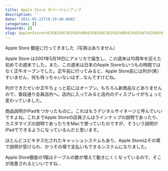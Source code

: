 ```yaml
---
title: Apple Store がバージョンアップ
description: ''
date: '2011-05-22T19:19:40.000Z'
categories: []
keywords: []
slug: Apple+Store+%E3%81%8C%E3%83%90%E3%83%BC%E3%82%B8%E3%83%A7%E3%83%B3%E3%82%A2%E3%83%83%E3%83%97
---
```

Apple Store 銀座に行ってきました（写真はありません）

Apple Store は2001年5月19日にアメリカで誕生し、この週末は10周年を迎えた初めての週末でした。また、この週末は日本のApple Storeもいつもの時間ではなく正午オープンでした。正午前に行ってみると、Apple Store前には列が(笑）すいません、何も待っちゃいないはず…なんですけどね。

列ができたせいか正午ちょっと前にはオープン。もちろん新商品などありませんので、普段通り全員店内へ。店内に入ってみると店内のディスプレイがちょっと変わっていました。

商品説明がiPadをつかったものに。これはもうデジタルサイネージと呼んでいいですよね。これまでApple Storeの店員さんはラインナップの説明であったり、カスタマイズの説明であったりをMacで使っていたのですが、そういう説明がiPadでできるようになっているんだと思います。

ほとんどユビキタス化されたキャッシュシステムもあり、Apple Storeはその場で説明が受けられ、かつその場で支払いもできるシステムになりました。

Apple Store銀座の1階はテーブルの数が増えて動きにくくなっているので、そこが改善されるといいですね…